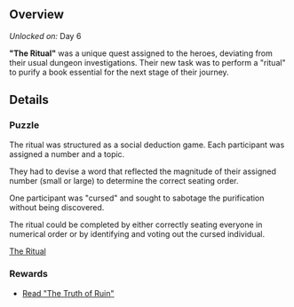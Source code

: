 <!-- title: The Ritual -->
<!-- quote: Get the order correct, and the ritual succeeds! -->
<!-- chapters: 1 -->
<!-- images: (Venue where the Ritual took place)-->
<!-- model: false -->

## Overview

_Unlocked on:_ Day 6

**"The Ritual"** was a unique quest assigned to the heroes, deviating from their usual dungeon investigations. Their new task was to perform a "ritual" to purify a book essential for the next stage of their journey.

## Details

### Puzzle

The ritual was structured as a social deduction game. Each participant was assigned a number and a topic.

They had to devise a word that reflected the magnitude of their assigned number (small or large) to determine the correct seating order.

One participant was "cursed" and sought to sabotage the purification without being discovered.

The ritual could be completed by either correctly seating everyone in numerical order or by identifying and voting out the cursed individual.

[The Ritual](#embed:https://www.youtube.com/live/tJ_YXGE3o2w?si=PuRoJPyk6DJCIjQC&t=5809)

### Rewards

- [Read "The Truth of Ruin"](#text:the-truth-of-ruin)
